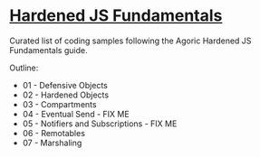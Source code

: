# [Hardened JS Fundamentals](https://docs.agoric.com/guides/js-programming/)
Curated list of coding samples following the Agoric Hardened JS Fundamentals guide.

Outline:
- 01 - Defensive Objects
- 02 - Hardened Objects
- 03 - Compartments 
- 04 - Eventual Send - FIX ME
- 05 - Notifiers and Subscriptions - FIX ME
- 06 - Remotables
- 07 - Marshaling
